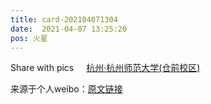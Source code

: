 ```yaml
---
title: card-202104071304
date:  2021-04-07 13:25:20
pos: 火星
---
```

Share with pics <a  href="http://weibo.com/p/100101B2094554D16AA7FD449A" data-hide=""><span class='url-icon'><img style='width: 1rem;height: 1rem' src='https://h5.sinaimg.cn/upload/2015/09/25/3/timeline_card_small_location_default.png'></span><span class="surl-text">杭州·杭州师范大学(仓前校区)</span></a> 

来源于个人weibo：[原文链接](https://m.weibo.cn/status/K9N7NEkyd?mblogid=K9N7NEkyd)